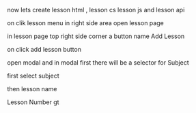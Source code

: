 now lets create lesson html , lesson cs lesson js and lesson api 



on clik lesson menu  in right side area open lesson page 



in lesson page top right side corner a button name Add Lesson 

on click add lesson button

open modal and in modal first there will be a selector for Subject 

first select subject 

then lesson name 

Lesson Number gt